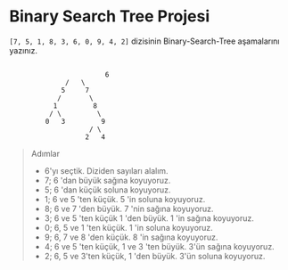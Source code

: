 # Binary Search Tree Projesi
`[7, 5, 1, 8, 3, 6, 0, 9, 4, 2]` dizisinin Binary-Search-Tree aşamalarını yazınız.
```

                        6
		      /   \
		     5     7
		    /       \
		   1         8
		  / \         \
		 0   3         9
                    / \  
                   2   4   

```


>Adımlar
>- 6'yı seçtik. Diziden sayıları alalım.
>- 7; 6 'dan büyük sağına koyuyoruz.
>- 5; 6 'dan küçük soluna koyuyoruz.
>- 1; 6 ve 5 'ten küçük. 5 'in soluna koyuyoruz.
>- 8; 6 ve 7 'den büyük. 7 'nin sağına koyuyoruz. 
>- 3; 6 ve 5 'ten küçük 1 'den büyük. 1 'in sağına koyuyoruz.
>- 0; 6, 5 ve 1 'ten küçük. 1 'in soluna koyuyoruz.
>- 9; 6, 7 ve 8 'den küçük. 8 'in sağına koyuyoruz.
>- 4; 6 ve 5 'ten küçük, 1 ve 3 'ten büyük. 3'ün sağına koyuyoruz.
>- 2; 6, 5 ve 3'ten küçük, 1 'den büyük. 3'ün soluna koyuyoruz.